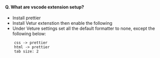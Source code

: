 #### Q. What are vscode extension setup?


- Install prettier
- Install Vetur extenstion then enable the following
- Under Veture settings set all the default formatter to none, except the following below:

```
    css -> prettier
    html -> prettier
    tab size: 2
```
    


